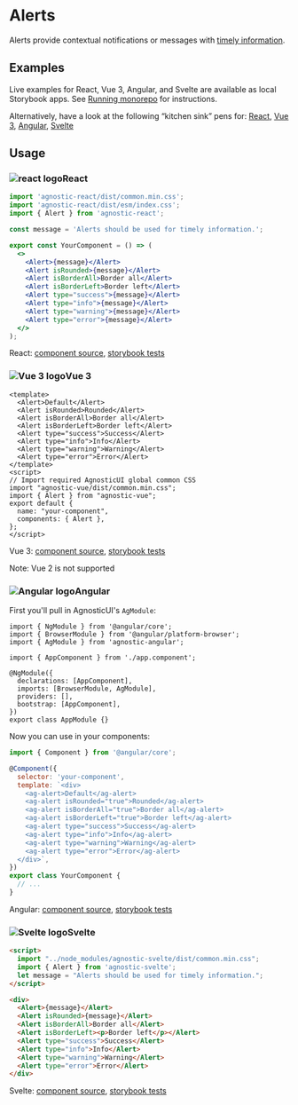 # Alerts

Alerts provide contextual notifications or messages with [timely information](https://www.w3.org/TR/wai-aria-practices/#alert).

<div class="mbe24"></div>

## Examples

<AlertExamples />

<script>
import AlertExamples from '../../components/AlertExamples.vue'
import { Alert } from "agnostic-vue";

export default {
  components: { Alert, AlertExamples }
}
</script>

Live examples for React, Vue 3, Angular, and Svelte are available as local Storybook apps. See [Running monorepo](https://github.com/AgnosticUI/agnosticui/blob/master/CONTRIBUTING.md#running-monorepo) for instructions.

<div class="mbe32"></div>

Alternatively, have a look at the following &ldquo;kitchen sink&rdquo; pens for: [React](tbd), [Vue 3](tbd), [Angular](tbd), [Svelte](tbd)

## Usage

<div class="flex">
  <h3 id="react" tabindex="-1">
    <img src="/images/React-icon.svg" alt="react logo">React
  </h3>
</div>

```jsx
import 'agnostic-react/dist/common.min.css';
import 'agnostic-react/dist/esm/index.css';
import { Alert } from 'agnostic-react';

const message = 'Alerts should be used for timely information.';

export const YourComponent = () => (
  <>
    <Alert>{message}</Alert>
    <Alert isRounded>{message}</Alert>
    <Alert isBorderAll>Border all</Alert>
    <Alert isBorderLeft>Border left</Alert>
    <Alert type="success">{message}</Alert>
    <Alert type="info">{message}</Alert>
    <Alert type="warning">{message}</Alert>
    <Alert type="error">{message}</Alert>
  </>
);
```

React: [component source](https://github.com/AgnosticUI/agnosticui/blob/master/agnostic-react/src/Alert.tsx), [storybook tests](https://github.com/AgnosticUI/agnosticui/blob/master/agnostic-react/src/stories/Alert.stories.tsx)

<div class="mbe32"></div>

<div class="flex">
  <h3 id="vue-3" tabindex="-1">
    <img src="/images/Vue-icon.svg" alt="Vue 3 logo">Vue 3
  </h3>
</div>


```vue
<template>
  <Alert>Default</Alert>
  <Alert isRounded>Rounded</Alert>
  <Alert isBorderAll>Border all</Alert>
  <Alert isBorderLeft>Border left</Alert>
  <Alert type="success">Success</Alert>
  <Alert type="info">Info</Alert>
  <Alert type="warning">Warning</Alert>
  <Alert type="error">Error</Alert>
</template>
<script>
// Import required AgnosticUI global common CSS
import "agnostic-vue/dist/common.min.css";
import { Alert } from "agnostic-vue";
export default {
  name: "your-component",
  components: { Alert },
};
</script>
```

Vue 3: [component source](https://github.com/AgnosticUI/agnosticui/blob/master/agnostic-vue/src/stories/Alert.vue), [storybook tests](https://github.com/AgnosticUI/agnosticui/blob/master/agnostic-vue/src/stories/Alert.stories.js)


<div class="mbe24"></div>

<Alert type="warning">Note: Vue 2 is not supported</Alert>

<div class="mbe32"></div>

<div class="flex">
  <h3 id="angular" tabindex="-1">
    <img src="/images/Angular-icon.svg" alt="Angular logo">Angular
  </h3>
</div>

First you'll pull in AgnosticUI's `AgModule`:

```js{3,9}
import { NgModule } from '@angular/core';
import { BrowserModule } from '@angular/platform-browser';
import { AgModule } from 'agnostic-angular';

import { AppComponent } from './app.component';

@NgModule({
  declarations: [AppComponent],
  imports: [BrowserModule, AgModule],
  providers: [],
  bootstrap: [AppComponent],
})
export class AppModule {}
```

Now you can use in your components:

```js
import { Component } from '@angular/core';

@Component({
  selector: 'your-component',
  template: `<div>
    <ag-alert>Default</ag-alert>
    <ag-alert isRounded="true">Rounded</ag-alert>
    <ag-alert isBorderAll="true">Border all</ag-alert>
    <ag-alert isBorderLeft="true">Border left</ag-alert>
    <ag-alert type="success">Success</ag-alert>
    <ag-alert type="info">Info</ag-alert>
    <ag-alert type="warning">Warning</ag-alert>
    <ag-alert type="error">Error</ag-alert>
  </div>`,
})
export class YourComponent {
  // ...
}
```

Angular: [component source](https://github.com/AgnosticUI/agnosticui/blob/master/agnostic-angular/libs/ag/src/lib/alert.component.ts), [storybook tests](https://github.com/AgnosticUI/agnosticui/blob/master/agnostic-angular/libs/ag/src/lib/alert.component.stories.ts)

<div class="mbe32"></div>

<div class="flex">
  <h3 id="svelte" tabindex="-1">
    <img src="/images/Svelte-icon.svg" alt="Svelte logo">Svelte
  </h3>
</div>

```html
<script>
  import "../node_modules/agnostic-svelte/dist/common.min.css";
  import { Alert } from 'agnostic-svelte';
  let message = "Alerts should be used for timely information.";
</script>

<div>
  <Alert>{message}</Alert>
  <Alert isRounded>{message}</Alert>
  <Alert isBorderAll>Border all</Alert>
  <Alert isBorderLeft><p>Border left</p></Alert>
  <Alert type="success">Success</Alert>
  <Alert type="info">Info</Alert>
  <Alert type="warning">Warning</Alert>
  <Alert type="error">Error</Alert>
</div>
```

Svelte: [component source](https://github.com/AgnosticUI/agnosticui/blob/master/agnostic-svelte/src/stories/Alert.svelte), [storybook tests](https://github.com/AgnosticUI/agnosticui/blob/master/agnostic-svelte/src/stories/Alert.stories.js)
